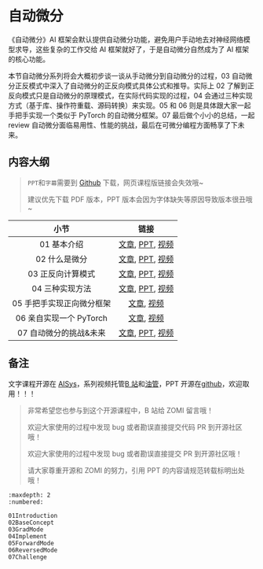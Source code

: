 <!--Copyright © ZOMI 适用于[License](https://github.com/chenzomi12/AISystem)版权许可-->

# 自动微分

《自动微分》AI 框架会默认提供自动微分功能，避免用户手动地去对神经网络模型求导，这些复杂的工作交给 AI 框架就好了，于是自动微分自然成为了 AI 框架的核心功能。

本节自动微分系列将会大概初步谈一谈从手动微分到自动微分的过程，03 自动微分正反模式中深入了自动微分的正反向模式具体公式和推导。实际上 02 了解到正反向模式只是自动微分的原理模式，在实际代码实现的过程，04 会通过三种实现方式（基于库、操作符重载、源码转换）来实现。05 和 06 则是具体跟大家一起手把手实现一个类似于 PyTorch 的自动微分框架。07 最后做个小小的总结，一起 review 自动微分面临易用性、性能的挑战，最后在可微分编程方面畅享了下未来。

## 内容大纲

> `PPT`和`字幕`需要到 [Github](https://github.com/chenzomi12/AISystem) 下载，网页课程版链接会失效哦~
> 
> 建议优先下载 PDF 版本，PPT 版本会因为字体缺失等原因导致版本很丑哦~

| 小节 | 链接|
|:--:|:--:|
| 01 基本介绍           | [文章](./01Introduction.md), [PPT](./01Introduction.pdf), [视频](https://www.bilibili.com/video/BV1FV4y1T7zp/)  |
| 02 什么是微分          | [文章](./02BaseConcept.md), [PPT](./02BaseConcept.pdf), [视频](https://www.bilibili.com/video/BV1Ld4y1M7GJ/)    |
| 03 正反向计算模式        | [文章](./03GradMode.md), [PPT](./03GradMode.pdf), [视频](https://www.bilibili.com/video/BV1zD4y117bL/) |
| 04 三种实现方法         | [文章](./04Implement.md), [PPT](./04Implement.pdf), [视频](https://www.bilibili.com/video/BV1BN4y1P76t/)        |
| 05 手把手实现正向微分框架    | [文章](./05ForwardMode.md), [视频](https://www.bilibili.com/video/BV1Ne4y1p7WU/) |
| 06 亲自实现一个 PyTorch | [文章](./06ReversedMode.md), [视频](https://www.bilibili.com/video/BV1ae4y1z7E6/) |
| 07 自动微分的挑战&未来     | [文章](./07Challenge.md), [PPT](./07Challenge.pdf), [视频](https://www.bilibili.com/video/BV17e4y1z73W/) |

## 备注

文字课程开源在 [AISys](https://chenzomi12.github.io/)，系列视频托管[B 站](https://space.bilibili.com/517221395)和[油管](https://www.youtube.com/@ZOMI666/videos)，PPT 开源在[github](https://github.com/chenzomi12/AISystem)，欢迎取用！！！

> 非常希望您也参与到这个开源课程中，B 站给 ZOMI 留言哦！
> 
> 欢迎大家使用的过程中发现 bug 或者勘误直接提交代码 PR 到开源社区哦！
>
> 欢迎大家使用的过程中发现 bug 或者勘误直接提交 PR 到开源社区哦！
>
> 请大家尊重开源和 ZOMI 的努力，引用 PPT 的内容请规范转载标明出处哦！

    
```toc
:maxdepth: 2
:numbered:

01Introduction
02BaseConcept
03GradMode
04Implement
05ForwardMode
06ReversedMode
07Challenge
```
        